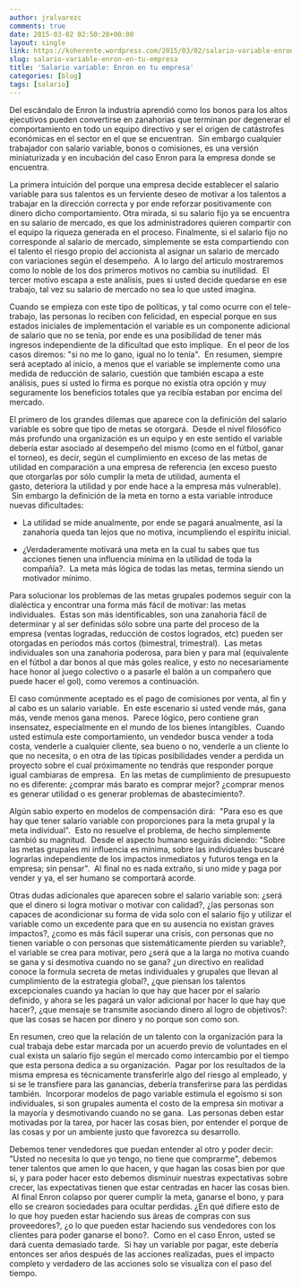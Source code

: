 ```yaml
---
author: jralvarezc
comments: true
date: 2015-03-02 02:50:20+00:00
layout: single
link: https://koherente.wordpress.com/2015/03/02/salario-variable-enron-en-tu-empresa/
slug: salario-variable-enron-en-tu-empresa
title: 'Salario variable: Enron en tu empresa'
categories: [blog]
tags: [salario]
---
```


Del escándalo de Enron la industria aprendió como los bonos para los altos
ejecutivos pueden convertirse en zanahorias que terminan por degenerar el
comportamiento en todo un equipo directivo y ser el origen de catástrofes
económicas en el sector en el que se encuentran.  Sin embargo cualquier
trabajador con salario variable, bonos o comisiones, es una versión
miniaturizada y en incubación del caso Enron para la empresa donde se
encuentra.

La primera intuición del porque una empresa decide establecer el salario
variable para sus talentos es un ferviente deseo de motivar a los talentos a
trabajar en la dirección correcta y por ende reforzar positivamente con dinero
dicho comportamiento. Otra mirada, si su salario fijo ya se encuentra en su
salario de mercado, es que los administradores quieren compartir con el equipo
la riqueza generada en el proceso. Finalmente, si el salario fijo no corresponde
al salario de mercado, simplemente se esta compartiendo con el talento el riesgo
propio del accionista al asignar un salario de mercado con variaciones según el
desempeño.  A lo largo del articulo mostraremos como lo noble de los dos
primeros motivos no cambia su inutilidad.  El tercer motivo escapa a este
análisis, pues si usted decide quedarse en ese trabajo, tal vez su salario de
mercado no sea lo que usted imagina.

Cuando se empieza con este tipo de políticas, y tal como ocurre con el
tele-trabajo, las personas lo reciben con felicidad, en especial porque en sus
estados iniciales de implementación el variable es un componente adicional de
salario que no se tenía, por ende es una posibilidad de tener más ingresos
independiente de la dificultad que esto implique.  En el peor de los casos
diremos: "si no me lo gano, igual no lo tenía".  En resumen, siempre será
aceptado al inicio, a menos que el variable se implemente como una medida de
reducción de salario, cuestión que también escapa a este análisis, pues si usted
lo firma es porque no existía otra opción y muy seguramente los beneficios
totales que ya recibía estaban por encima del mercado.

El primero de los grandes dilemas que aparece con la definición del salario
variable es sobre que tipo de metas se otorgará.  Desde el nivel filosófico más
profundo una organización es un equipo y en este sentido el variable debería
estar asociado al desempeño del mismo (como en el fútbol, ganar el torneo), es
decir, según el cumplimiento en exceso de las metas de utilidad en comparación a
una empresa de referencia (en exceso puesto que otorgarlas por sólo cumplir la
meta de utilidad, aumenta el gasto, deteriora la utilidad y por ende hace a la
empresa más vulnerable).  Sin embargo la definición de la meta en torno a esta
variable introduce nuevas dificultades:

  * La utilidad se mide anualmente, por ende se pagará anualmente, así la
    zanahoria queda tan lejos que no motiva, incumpliendo el espíritu inicial.

  * ¿Verdaderamente motivará una meta en la cual tu sabes que tus acciones
    tienen una influencia mínima en la utilidad de toda la compañía?.  La meta
    más lógica de todas las metas, termina siendo un motivador mínimo.

Para solucionar los problemas de las metas grupales podemos seguir con la
dialéctica y encontrar una forma más fácil de motivar: las metas
individuales.  Estas son más identificables, son una zanahoria fácil de
determinar y al ser definidas sólo sobre una parte del proceso de la empresa
(ventas logradas, reducción de costos logrados, etc) pueden ser otorgadas en
periodos más cortos (bimestral, trimestral).  Las metas individuales son una
zanahoria poderosa, para bien y para mal (equivalente en el fútbol a dar bonos
al que más goles realice, y esto no necesariamente hace honor al juego colectivo
o a pasarle el balón a un compañero que puede hacer el gol), como veremos a
continuación.

El caso comúnmente aceptado es el pago de comisiones por venta, al fin y al cabo
es un salario variable.  En este escenario si usted vende más, gana más, vende
menos gana menos.  Parece lógico, pero contiene gran insensatez, especialmente
en el mundo de los bienes intangibles.  Cuando usted estimula este
comportamiento, un vendedor busca vender a toda costa, venderle a cualquier
cliente, sea bueno o no, venderle a un cliente lo que no necesita, o en otra de
las típicas posibilidades vender a perdida un proyecto sobre el cual
próximamente no tendrás que responder porque igual cambiaras de empresa.  En las
metas de cumplimiento de presupuesto no es diferente: ¿comprar más barato es
comprar mejor? ¿comprar menos es generar utilidad o es generar problemas de
abastecimiento?.

Algún sabio experto en modelos de compensación dirá:  "Para eso es que hay que
tener salario variable con proporciones para la meta grupal y la meta
individual".  Esto no resuelve el problema, de hecho simplemente cambió su
magnitud.  Desde el aspecto humano seguirás diciendo: "Sobre las metas grupales
mi influencia es mínima, sobre las individuales buscaré lograrlas independiente
de los impactos inmediatos y futuros tenga en la empresa; sin pensar".  Al final
no es nada extraño, si uno mide y paga por vender y ya, el ser humano se
comportará acorde.

Otras dudas adicionales que aparecen sobre el salario variable son: ¿será que el
dinero si logra motivar o motivar con calidad?, ¿las personas son capaces de
acondicionar su forma de vida solo con el salario fijo y utilizar el variable
como un excedente para que en su ausencia no existan graves impactos?, ¿como es
más fácil superar una crisis, con personas que no tienen variable o con personas
que sistemáticamente pierden su variable?, el variable se crea para motivar,
pero ¿será que a la larga no motiva cuando se gana y si desmotiva cuando no se
gana? ¿un directivo en realidad conoce la formula secreta de metas individuales
y grupales que llevan al cumplimiento de la estrategia global?, ¿que piensan los
talentos excepcionales cuando ya hacían lo que hay que hacer por el salario
definido, y ahora se les pagará un valor adicional por hacer lo que hay que
hacer?, ¿que mensaje se transmite asociando dinero al logro de objetivos?: que
las cosas se hacen por dinero y no porque son como son.

En resumen, creo que la relación de un talento con la organización para la cual
trabaja debe estar marcada por un acuerdo previo de voluntades en el cual exista
un salario fijo según el mercado como intercambio por el tiempo que esta persona
dedica a su organización.  Pagar por los resultados de la misma empresa es
técnicamente transferirle algo del riesgo al empleado, y si se le transfiere
para las ganancias, debería transferirse para las perdidas también.  Incorporar
modelos de pago variable estimula el egoísmo si son individuales, si son
grupales aumenta el costo de la empresa sin motivar a la mayoría y
desmotivando cuando no se gana.  Las personas deben estar motivadas por la
tarea, por hacer las cosas bien, por entender el porque de las cosas y por un
ambiente justo que favorezca su desarrollo.

Debemos tener vendedores que puedan entender al otro y poder decir: "Usted no
necesita lo que yo tengo, no tiene que comprarme", debemos tener talentos que
amen lo que hacen, y que hagan las cosas bien por que si, y para poder hacer
esto debemos disminuir nuestras expectativas sobre crecer, las expectativas
tienen que estar centradas en hacer las cosas bien.  Al final Enron colapso por
querer cumplir la meta, ganarse el bono, y para ello se crearon sociedades para
ocultar perdidas. ¿En qué difiere esto de lo que hoy pueden estar haciendo
sus áreas de compras con sus proveedores?, ¿o lo que pueden estar haciendo sus
vendedores con los clientes para poder ganarse el bono?.  Como en el caso Enron,
usted se dará cuenta demasiado tarde.  Si hay un variable por pagar, este
debería entonces ser años después de las acciones realizadas, pues el impacto
completo y verdadero de las acciones solo se visualiza con el paso del tiempo.
